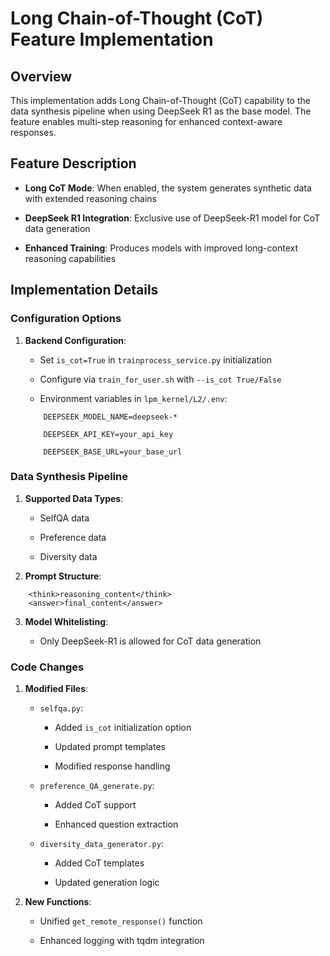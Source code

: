 # Long Chain-of-Thought (CoT) Feature Implementation

## Overview

This implementation adds Long Chain-of-Thought (CoT) capability to the data synthesis pipeline when using DeepSeek R1 as the base model. The feature enables multi-step reasoning for enhanced context-aware responses.

## Feature Description

- **Long CoT Mode**: When enabled, the system generates synthetic data with extended reasoning chains
    
- **DeepSeek R1 Integration**: Exclusive use of DeepSeek-R1 model for CoT data generation
    
- **Enhanced Training**: Produces models with improved long-context reasoning capabilities
    

## Implementation Details

### Configuration Options

1. **Backend Configuration**:
    
    - Set `is_cot=True` in `trainprocess_service.py` initialization
        
    - Configure via `train_for_user.sh` with `--is_cot True/False`
        
    - Environment variables in `lpm_kernel/L2/.env`:
    ```
        DEEPSEEK_MODEL_NAME=deepseek-*
        
        DEEPSEEK_API_KEY=your_api_key
        
        DEEPSEEK_BASE_URL=your_base_url
    ```

### Data Synthesis Pipeline

1. **Supported Data Types**:
    
    - SelfQA data
        
    - Preference data
        
    - Diversity data
        
2. **Prompt Structure**:
```
	<think>reasoning_content</think>
    <answer>final_content</answer>
```
3. **Model Whitelisting**:
    
    - Only DeepSeek-R1 is allowed for CoT data generation

### Code Changes

1. **Modified Files**:
    
    - `selfqa.py`:
        
        - Added `is_cot` initialization option
            
        - Updated prompt templates
            
        - Modified response handling
            
    - `preference_QA_generate.py`:
        
        - Added CoT support
            
        - Enhanced question extraction
            
    - `diversity_data_generator.py`:
        
        - Added CoT templates
            
        - Updated generation logic
            
2. **New Functions**:
    
    - Unified `get_remote_response()` function
        
    - Enhanced logging with tqdm integration
        
